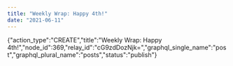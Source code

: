 ```yaml
---
title: "Weekly Wrap: Happy 4th!"
date: "2021-06-11"
---
```


{"action\_type":"CREATE","title":"Weekly Wrap: Happy 4th!","node\_id":369,"relay\_id":"cG9zdDozNjk=","graphql\_single\_name":"post","graphql\_plural\_name":"posts","status":"publish"}

